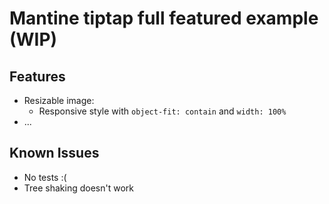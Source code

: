 # Mantine tiptap full featured example (WIP)
## Features
- Resizable image:
    - Responsive style with `object-fit: contain` and `width: 100%`
- ...

## Known Issues
- No tests :(
- Tree shaking doesn't work